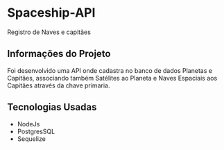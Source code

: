 # Spaceship-API

Registro de Naves e capitães

## Informações do Projeto

Foi desenvolvido uma API onde cadastra no banco de dados Planetas e Capitães, associando também Satélites ao Planeta e Naves Espaciais aos Capitães através da chave primaria.

## Tecnologias Usadas

+ NodeJs
+ PostgresSQL
+ Sequelize
